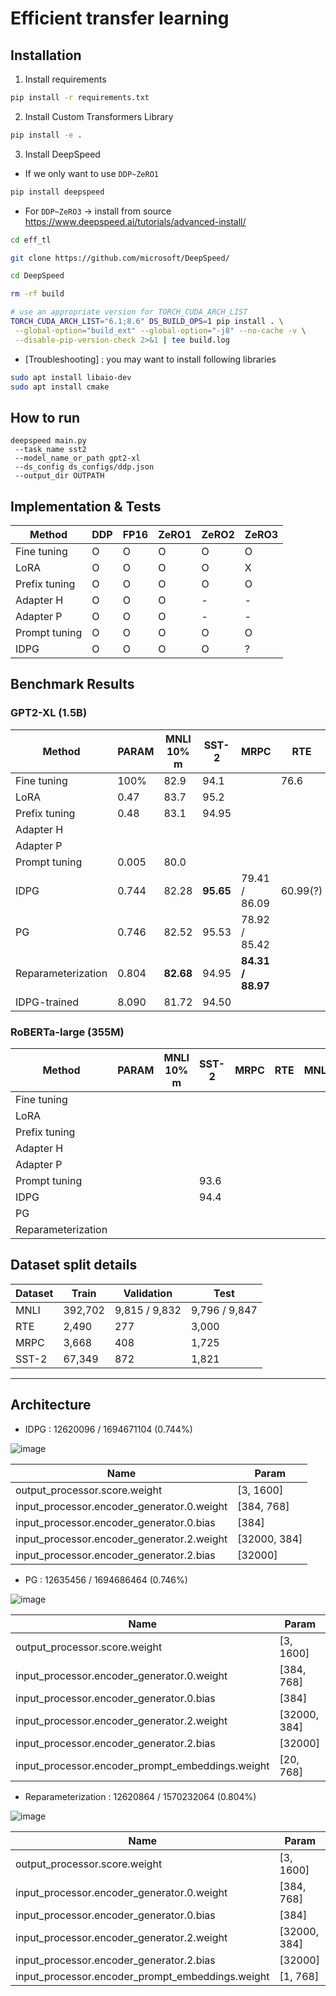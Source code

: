 # Efficient transfer learning

## Installation
1. Install requirements
```bash
pip install -r requirements.txt
```
2. Install Custom Transformers Library
```bash
pip install -e .
```
3. Install DeepSpeed
  * If we only want to use <code>DDP~ZeRO1</code>
  ```bash
  pip install deepspeed
  ```
  * For <code>DDP~ZeRO3</code> -> install from source https://www.deepspeed.ai/tutorials/advanced-install/
  ```bash
  cd eff_tl
  
  git clone https://github.com/microsoft/DeepSpeed/
  
  cd DeepSpeed
  
  rm -rf build
  
  # use an appropriate version for TORCH_CUDA_ARCH_LIST
  TORCH_CUDA_ARCH_LIST="6.1;8.6" DS_BUILD_OPS=1 pip install . \
   --global-option="build_ext" --global-option="-j8" --no-cache -v \
   --disable-pip-version-check 2>&1 | tee build.log
  ```
  * [Troubleshooting] : you may want to install following libraries
  ```bash
  sudo apt install libaio-dev
  sudo apt install cmake
  ```
    
## How to run
```
deepspeed main.py 
 --task_name sst2 
 --model_name_or_path gpt2-xl 
 --ds_config ds_configs/ddp.json 
 --output_dir OUTPATH
```

## Implementation & Tests

|Method         | DDP   | FP16  | ZeRO1 | ZeRO2 | ZeRO3 |
|---            |---    |---    |---    |---    |---    |
|Fine tuning    |O      |O      |O      |O      |O      |
|LoRA           |O      |O      |O      |O      |X      |
|Prefix tuning  |O      |O      |O      |O      |O      |
|Adapter H      |O      |O      |O      |-      |-      |
|Adapter P      |O      |O      |O      |-      |-      |
|Prompt tuning  |O      |O      |O      |O      |O      |
|IDPG           |O      |O      |O      |O      |?      |


## Benchmark Results
### GPT2-XL (1.5B)
|Method            |PARAM | MNLI 10% m | SST-2      |MRPC                | RTE    |MNLI   |
|---               |---   |---         |---         |---                 |---     |---    |
|Fine tuning       |100%  |82.9        |94.1        |                    |76.6    |       |
|LoRA              |0.47  |83.7        |95.2        |                    |        |       |
|Prefix tuning     |0.48  |83.1        |94.95       |                    |        |       |
|Adapter H         |      |            |            |                    |        |       |
|Adapter P         |      |            |            |                    |        |       |
|Prompt tuning     |0.005 |80.0        |            |                    |        |       |
|IDPG              |0.744 |82.28       |<b>95.65</b>|79.41 / 86.09       |60.99(?)|       |
|PG                |0.746 |82.52       |95.53       |78.92 / 85.42       |        |       |
|Reparameterization|0.804 |<b>82.68</b>|94.95       |<b>84.31 / 88.97</b>|        |       |
|IDPG-trained      |8.090 |81.72       |94.50       |                    |        |       |

### RoBERTa-large (355M)
|Method            |PARAM | MNLI 10% m | SST-2      |MRPC        | RTE    |MNLI   |
|---               |---   |---         |---         |---         |---     |---    |
|Fine tuning       |      |            |            |            |        |       |
|LoRA              |      |            |            |            |        |       |
|Prefix tuning     |      |            |            |            |        |       |
|Adapter H         |      |            |            |            |        |       |
|Adapter P         |      |            |            |            |        |       |
|Prompt tuning     |      |            |93.6        |            |        |       |
|IDPG              |      |            |94.4       |            |        |       |
|PG                |      |            |            |            |        |       |
|Reparameterization|      |            |            |            |        |       |

## Dataset split details
|Dataset        |Train    | Validation    | Test        |
|---            |---      |---            |---          |
|MNLI           | 392,702 | 9,815 / 9,832 |9,796 / 9,847|
|RTE            | 2,490   |     277       |    3,000    |
|MRPC           | 3,668   |     408       |    1,725    |
|SST-2          | 67,349  |     872       |    1,821    |

----

## Architecture

- IDPG : 12620096 / 1694671104 (0.744%)

![image](https://user-images.githubusercontent.com/29649894/147305170-5303fff4-d48b-44bf-9284-1ac1afdaa656.png)

|Name                                       |Param       |
|---                                        |---         |
|output_processor.score.weight              |[3, 1600]   |
|input_processor.encoder_generator.0.weight |[384, 768]  |
|input_processor.encoder_generator.0.bias   |[384]       |
|input_processor.encoder_generator.2.weight |[32000, 384]|
|input_processor.encoder_generator.2.bias   |[32000]     |

- PG : 12635456 / 1694686464 (0.746%)

![image](https://user-images.githubusercontent.com/29649894/147305182-9b46cea8-74e8-42a6-8dd4-4fe1267258d1.png)


|Name                                             |Param       |
|---                                              |---         |
|output_processor.score.weight                    |[3, 1600]   |
|input_processor.encoder_generator.0.weight       |[384, 768]  |
|input_processor.encoder_generator.0.bias         |[384]       |
|input_processor.encoder_generator.2.weight       |[32000, 384]|
|input_processor.encoder_generator.2.bias         |[32000]     |
|input_processor.encoder_prompt_embeddings.weight |[20, 768]   |

- Reparameterization : 12620864 / 1570232064 (0.804%)

![image](https://user-images.githubusercontent.com/29649894/147435274-6f5b4a50-3e03-439e-a37a-dfb6b6b001b9.png)

|Name                                             |Param       |
|---                                              |---         |
|output_processor.score.weight                    |[3, 1600]   |
|input_processor.encoder_generator.0.weight       |[384, 768]  |
|input_processor.encoder_generator.0.bias         |[384]       |
|input_processor.encoder_generator.2.weight       |[32000, 384]|
|input_processor.encoder_generator.2.bias         |[32000]     |
|input_processor.encoder_prompt_embeddings.weight |[1, 768]    |
